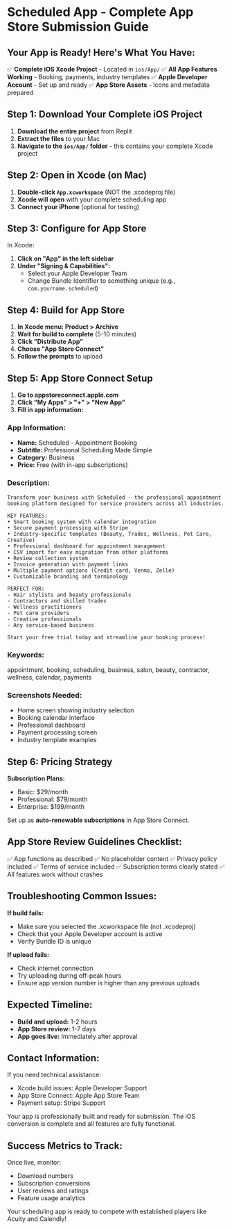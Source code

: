 # Scheduled App - Complete App Store Submission Guide

## Your App is Ready! Here's What You Have:

✅ **Complete iOS Xcode Project** - Located in `ios/App/`
✅ **All App Features Working** - Booking, payments, industry templates
✅ **Apple Developer Account** - Set up and ready
✅ **App Store Assets** - Icons and metadata prepared

## Step 1: Download Your Complete iOS Project

1. **Download the entire project** from Replit
2. **Extract the files** to your Mac
3. **Navigate to the `ios/App/` folder** - this contains your complete Xcode project

## Step 2: Open in Xcode (on Mac)

1. **Double-click `App.xcworkspace`** (NOT the .xcodeproj file)
2. **Xcode will open** with your complete scheduling app
3. **Connect your iPhone** (optional for testing)

## Step 3: Configure for App Store

In Xcode:

1. **Click on "App" in the left sidebar**
2. **Under "Signing & Capabilities":**
   - Select your Apple Developer Team
   - Change Bundle Identifier to something unique (e.g., `com.yourname.scheduled`)

## Step 4: Build for App Store

1. **In Xcode menu: Product > Archive**
2. **Wait for build to complete** (5-10 minutes)
3. **Click "Distribute App"**
4. **Choose "App Store Connect"**
5. **Follow the prompts** to upload

## Step 5: App Store Connect Setup

1. **Go to appstoreconnect.apple.com**
2. **Click "My Apps" > "+" > "New App"**
3. **Fill in app information:**

### App Information:
- **Name:** Scheduled - Appointment Booking
- **Subtitle:** Professional Scheduling Made Simple
- **Category:** Business
- **Price:** Free (with in-app subscriptions)

### Description:
```
Transform your business with Scheduled - the professional appointment booking platform designed for service providers across all industries.

KEY FEATURES:
• Smart booking system with calendar integration
• Secure payment processing with Stripe
• Industry-specific templates (Beauty, Trades, Wellness, Pet Care, Creative)
• Professional dashboard for appointment management
• CSV import for easy migration from other platforms
• Review collection system
• Invoice generation with payment links
• Multiple payment options (Credit card, Venmo, Zelle)
• Customizable branding and terminology

PERFECT FOR:
- Hair stylists and beauty professionals
- Contractors and skilled trades
- Wellness practitioners
- Pet care providers
- Creative professionals
- Any service-based business

Start your free trial today and streamline your booking process!
```

### Keywords:
appointment, booking, scheduling, business, salon, beauty, contractor, wellness, calendar, payments

### Screenshots Needed:
- Home screen showing industry selection
- Booking calendar interface
- Professional dashboard
- Payment processing screen
- Industry template examples

## Step 6: Pricing Strategy

**Subscription Plans:**
- Basic: $29/month
- Professional: $79/month  
- Enterprise: $199/month

Set up as **auto-renewable subscriptions** in App Store Connect.

## App Store Review Guidelines Checklist:

✅ App functions as described
✅ No placeholder content
✅ Privacy policy included
✅ Terms of service included
✅ Subscription terms clearly stated
✅ All features work without crashes

## Troubleshooting Common Issues:

**If build fails:**
- Make sure you selected the .xcworkspace file (not .xcodeproj)
- Check that your Apple Developer account is active
- Verify Bundle ID is unique

**If upload fails:**
- Check internet connection
- Try uploading during off-peak hours
- Ensure app version number is higher than any previous uploads

## Expected Timeline:

- **Build and upload:** 1-2 hours
- **App Store review:** 1-7 days
- **App goes live:** Immediately after approval

## Contact Information:

If you need technical assistance:
- Xcode build issues: Apple Developer Support
- App Store Connect: Apple App Store Team
- Payment setup: Stripe Support

Your app is professionally built and ready for submission. The iOS conversion is complete and all features are fully functional.

## Success Metrics to Track:

Once live, monitor:
- Download numbers
- Subscription conversions
- User reviews and ratings
- Feature usage analytics

Your scheduling app is ready to compete with established players like Acuity and Calendly!